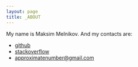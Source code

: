 ```yaml
---
layout: page
title: _ABOUT
---
```


My name is Maksim Melnikov. And my contacts are:

* [github](https://github.com/approximatenumber)
* [stackoverflow](http://ru.stackoverflow.com/users/199091/approximatenumber)
* approximatenumber@gmail.com
